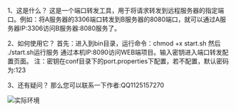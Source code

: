 1、这是什么？
这是一个端口转发工具，用于将请求转发到远程服务器的指定端口。例如：将A服务器的3306端口转发到B服务器的8080端口，就可以通过A服务器IP:3306访问B服务器:8080服务了。

2、如何使用它？
首先：进入到bin目录，运行命令：chmod +x start.sh
然后 ./start.sh运行服务
通过本机IP:8090访问WEB端项目。输入密钥进入端口转发配置页面。
注：密钥在conf目录下的port.properties下配置，若不配置，默认密码为:123

3、还有疑问？
那么您可以联系一下作者:QQ1125157270

![实际环境](https://www.panch.info/blog/image/getImage/ffe4f902-f1fa-4147-b6da-9782e86d532a)
